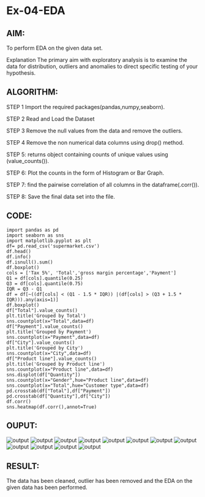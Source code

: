 # Ex-04-EDA
## AIM:
To perform EDA on the given data set.

Explanation
The primary aim with exploratory analysis is to examine the data for distribution, outliers and anomalies to direct specific testing of your hypothesis.

## ALGORITHM:
STEP 1
Import the required packages(pandas,numpy,seaborn).

STEP 2
Read and Load the Dataset

STEP 3
Remove the null values from the data and remove the outliers.

STEP 4
Remove the non numerical data columns using drop() method.

STEP 5:
returns object containing counts of unique values using (value_counts()).

STEP 6:
Plot the counts in the form of Histogram or Bar Graph.

STEP 7:
find the pairwise correlation of all columns in the dataframe(.corr()).

STEP 8:
Save the final data set into the file.

## CODE:
```
import pandas as pd 
import seaborn as sns
import matplotlib.pyplot as plt
df= pd.read_csv('supermarket.csv')
df.head()
df.info()
df.isnull().sum()
df.boxplot()
cols = ['Tax 5%', 'Total','gross margin percentage','Payment']
Q1 = df[cols].quantile(0.25)
Q3 = df[cols].quantile(0.75)
IQR = Q3 - Q1
df = df[~((df[cols] < (Q1 - 1.5 * IQR)) |(df[cols] > (Q3 + 1.5 * IQR))).any(axis=1)]
df.boxplot()
df["Total"].value_counts()
plt.title('Grouped by Total')
sns.countplot(x="Total",data=df)
df["Payment"].value_counts()
plt.title('Grouped by Payment')
sns.countplot(x="Payment",data=df)
df["City"].value_counts()
plt.title('Grouped by City')
sns.countplot(x="City",data=df)
df["Product line"].value_counts()
plt.title('Grouped by Product line')
sns.countplot(x="Product line",data=df)
sns.displot(df["Quantity"])
sns.countplot(x="Gender",hue="Product line",data=df)
sns.countplot(x="Total",hue="Customer type",data=df)
pd.crosstab(df["Total"],df["Payment"])
pd.crosstab(df["Quantity"],df["City"])
df.corr()
sns.heatmap(df.corr(),annot=True)
```
## OUPUT:
![output](.//1.PNG)
![output](.//2.PNG)
![output](.//3.PNG)
![output](.//5.PNG)
![output](.//6.PNG)
![output](.//7.PNG)
![output](.//8.PNG)
![output](.//9.PNG)
![output](.//10.PNG)
![output](.//12.PNG)
![output](.//13.PNG)
![output](.//14.PNG)


## RESULT:
The data has been cleaned, outlier has been removed and the EDA on the given data has been performed.